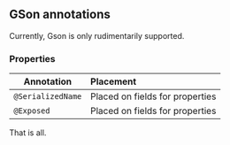 ## GSon annotations
Currently, Gson is only rudimentarily supported.

### Properties
Annotation | Placement |
-----------|:----------|
`@SerializedName`| Placed on fields for properties |
`@Exposed` | Placed on fields for properties |


That is all.

